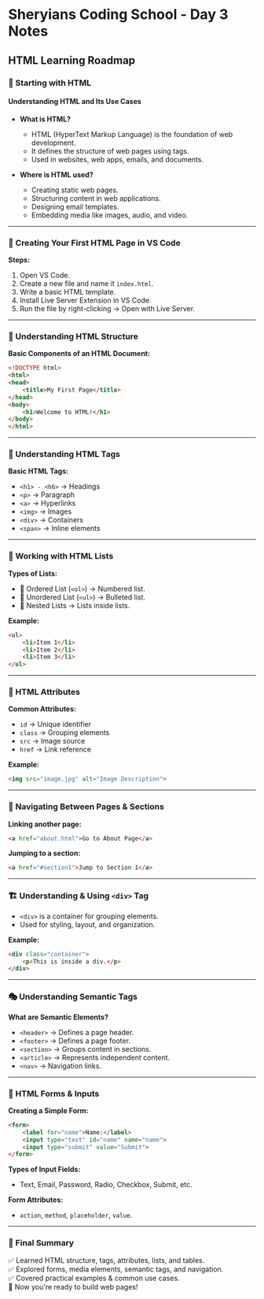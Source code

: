 # Sheryians Coding School - Day 3 Notes

## HTML Learning Roadmap

### 📌 Starting with HTML
#### Understanding HTML and Its Use Cases
- **What is HTML?**
  - HTML (HyperText Markup Language) is the foundation of web development.
  - It defines the structure of web pages using tags.
  - Used in websites, web apps, emails, and documents.

- **Where is HTML used?**
  - Creating static web pages.
  - Structuring content in web applications.
  - Designing email templates.
  - Embedding media like images, audio, and video.

---
### 🔹 Creating Your First HTML Page in VS Code
**Steps:**
1. Open VS Code.
2. Create a new file and name it `index.html`.
3. Write a basic HTML template.
4. Install Live Server Extension in VS Code.
5. Run the file by right-clicking → Open with Live Server.

---
### 📂 Understanding HTML Structure
**Basic Components of an HTML Document:**
```html
<!DOCTYPE html>
<html>
<head>
    <title>My First Page</title>
</head>
<body>
    <h1>Welcome to HTML!</h1>
</body>
</html>
```

---
### 🔹 Understanding HTML Tags
**Basic HTML Tags:**
- `<h1> - <h6>` → Headings
- `<p>` → Paragraph
- `<a>` → Hyperlinks
- `<img>` → Images
- `<div>` → Containers
- `<span>` → Inline elements

---
### 📜 Working with HTML Lists
**Types of Lists:**
- 🔹 Ordered List (`<ol>`) → Numbered list.
- 🔹 Unordered List (`<ul>`) → Bulleted list.
- 🔹 Nested Lists → Lists inside lists.

**Example:**
```html
<ul>
    <li>Item 1</li>
    <li>Item 2</li>
    <li>Item 3</li>
</ul>
```

---
### 🎨 HTML Attributes
**Common Attributes:**
- `id` → Unique identifier
- `class` → Grouping elements
- `src` → Image source
- `href` → Link reference

**Example:**
```html
<img src="image.jpg" alt="Image Description">
```

---
### 🔗 Navigating Between Pages & Sections
**Linking another page:**
```html
<a href="about.html">Go to About Page</a>
```
**Jumping to a section:**
```html
<a href="#section1">Jump to Section 1</a>
```

---
### 🏗️ Understanding & Using `<div>` Tag
- `<div>` is a container for grouping elements.
- Used for styling, layout, and organization.

**Example:**
```html
<div class="container">
    <p>This is inside a div.</p>
</div>
```

---
### 🎭 Understanding Semantic Tags
**What are Semantic Elements?**
- `<header>` → Defines a page header.
- `<footer>` → Defines a page footer.
- `<section>` → Groups content in sections.
- `<article>` → Represents independent content.
- `<nav>` → Navigation links.

---
### 📩 HTML Forms & Inputs
**Creating a Simple Form:**
```html
<form>
    <label for="name">Name:</label>
    <input type="text" id="name" name="name">
    <input type="submit" value="Submit">
</form>
```

**Types of Input Fields:**
- Text, Email, Password, Radio, Checkbox, Submit, etc.

**Form Attributes:**
- `action`, `method`, `placeholder`, `value`.

---
### 📌 Final Summary
✅ Learned HTML structure, tags, attributes, lists, and tables.  
✅ Explored forms, media elements, semantic tags, and navigation.  
✅ Covered practical examples & common use cases.  
🎉 Now you're ready to build web pages!
